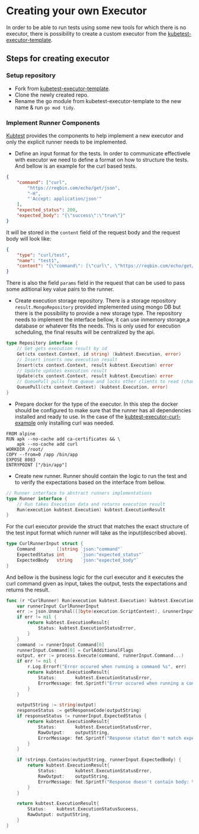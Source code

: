 # Creating your own Executor

In order to be able to run tests using some new tools for which there is no executor, there is possibility to create a custom executor from the [kubetest-executor-template](https://github.com/kubeshop/kubtest-executor-template).

## Steps for creating executor

### Setup repository

- Fork from [kubetest-executor-template](https://github.com/kubeshop/kubtest-executor-template).
- Clone the newly created repo.
- Rename the go module from kubetest-executor-template to the new name & run `go mod tidy`.

### Implement Runner Components

[Kubtest](https://github.com/kubeshop/kubtest) provides the components to help implement a new executor and only the explicit runner needs to be implemented.

- Define an input format for the tests.
  In order to communicate effectivele with executor we need to define a format on how to structure the tests. And bellow is an example for the curl based tests.

```json
{
    "command": ["curl",
        "https://reqbin.com/echo/get/json",
        "-H",
        "'Accept: application/json'"
    ],
    "expected_status": 200,
    "expected_body": "{\"success\":\"true\"}"
}
```

It will be stored in the `content` field of the request body and the request body will look like:

```json
{
    "type": "curl/test",
    "name": "test1",
    "content": "{\"command\": [\"curl\", \"https://reqbin.com/echo/get/json\", \"-H\", \"'Accept: application/json'\"],\"expected_status\":200,\"expected_body\":\"{\\\"success\\\":\\\"true\\\"}\"}"
}
```

There is also the field `params` field in the request that can be used to pass some aditional key value pairs to the runner.

- Create execution storage repository.
  There is a storage repository `result.MongoRepository` provided implemented using mongo DB but there is the possibility to provide a new storage type.
  The repository needs to implement the interface bellow, it can use inmemory storage,a database or whatever fits the needs. This is only used for execution scheduling, the final results will be centralized by the api.

```go
type Repository interface {
    // Get gets execution result by id
    Get(ctx context.Context, id string) (kubtest.Execution, error)
    // Insert inserts new execution result
    Insert(ctx context.Context, result kubtest.Execution) error
    // Update updates execution result
    Update(ctx context.Context, result kubtest.Execution) error
    // QueuePull pulls from queue and locks other clients to read (changes state from queued->pending)
    QueuePull(ctx context.Context) (kubtest.Execution, error)
}
```

- Prepare docker for the type of the executor.
  In this step the docker should be configured to make sure that the runner has all dependencies installed and ready to use. 
  In the case of the [kubtest-executor-curl-example](https://github.com/kubeshop/kubtest-executor-curl-example) only installing curl was needed.

```docker
FROM alpine
RUN apk --no-cache add ca-certificates && \
    apk --no-cache add curl
WORKDIR /root/
COPY --from=0 /app /bin/app
EXPOSE 8083
ENTRYPOINT ["/bin/app"]
```

- Create new runner.
  Runner should contain the logic to run the test and to verify the expectations based on the interface from bellow.

```go
// Runner interface to abstract runners implementations
type Runner interface {
    // Run takes Execution data and returns execution result
    Run(execution kubtest.Execution) kubtest.ExecutionResult
}
```

  For the curl executor provide the struct that matches the exact structure of the test input format which runner will take as the input(described above).

```go
type CurlRunnerInput struct {
    Command        []string `json:"command"`
    ExpectedStatus int      `json:"expected_status"`
    ExpectedBody   string   `json:"expected_body"`
}
```

  And bellow is the business logic for the curl executor and it executes the curl command given as input, takes the output, tests the expectations and returns the result.

```go
func (r *CurlRunner) Run(execution kubtest.Execution) kubtest.ExecutionResult {
    var runnerInput CurlRunnerInput
    err := json.Unmarshal([]byte(execution.ScriptContent), &runnerInput)
    if err != nil {
        return kubtest.ExecutionResult{
            Status: kubtest.ExecutionStatusError,
        }
    }
    command := runnerInput.Command[0]
    runnerInput.Command[0] = CurlAdditionalFlags
    output, err := process.Execute(command, runnerInput.Command...)
    if err != nil {
        r.Log.Errorf("Error occured when running a command %s", err)
        return kubtest.ExecutionResult{
            Status:       kubtest.ExecutionStatusError,
            ErrorMessage: fmt.Sprintf("Error occured when running a command %s", err),
        }
    }

    outputString := string(output)
    responseStatus := getResponseCode(outputString)
    if responseStatus != runnerInput.ExpectedStatus {
        return kubtest.ExecutionResult{
            Status:       kubtest.ExecutionStatusError,
            RawOutput:    outputString,
            ErrorMessage: fmt.Sprintf("Response statut don't match expected %d got %d", runnerInput.ExpectedStatus, responseStatus),
        }
    }

    if !strings.Contains(outputString, runnerInput.ExpectedBody) {
        return kubtest.ExecutionResult{
            Status:       kubtest.ExecutionStatusError,
            RawOutput:    outputString,
            ErrorMessage: fmt.Sprintf("Response doesn't contain body: %s", runnerInput.ExpectedBody),
        }
    }

    return kubtest.ExecutionResult{
        Status:    kubtest.ExecutionStatusSuceess,
        RawOutput: outputString,
    }
}
```
